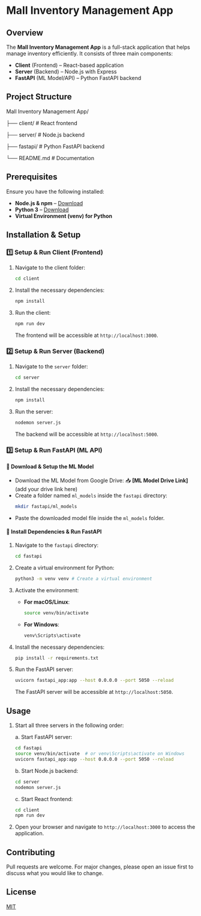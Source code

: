 # Mall Inventory Management App  

## Overview  
The **Mall Inventory Management App** is a full-stack application that helps manage inventory efficiently. It consists of three main components:  

- **Client** (Frontend) – React-based application  
- **Server** (Backend) – Node.js with Express  
- **FastAPI** (ML Model/API) – Python FastAPI backend  

## Project Structure
Mall Inventory Management App/

├── client/    # React frontend

├── server/    # Node.js backend 

├── fastapi/   # Python FastAPI backend

└── README.md  # Documentation

## Prerequisites
Ensure you have the following installed:
- **Node.js & npm** – [Download](https://nodejs.org/)
- **Python 3** – [Download](https://www.python.org/)
- **Virtual Environment (venv) for Python**

## Installation & Setup

### 1️⃣ Setup & Run Client (Frontend)
1. Navigate to the client folder:
   ```sh
   cd client
   ```

2. Install the necessary dependencies:
   ```sh
   npm install
   ```

3. Run the client:
   ```sh
   npm run dev
   ```
   The frontend will be accessible at `http://localhost:3000`.

### 2️⃣ Setup & Run Server (Backend)
1. Navigate to the `server` folder:
   ```sh
   cd server
   ```

2. Install the necessary dependencies:
   ```sh
   npm install
   ```

3. Run the server:
   ```sh
   nodemon server.js
   ```
   The backend will be accessible at `http://localhost:5000`.

### 3️⃣ Setup & Run FastAPI (ML API)

#### 🔹 Download & Setup the ML Model
* Download the ML Model from Google Drive: 📥 **[ML Model Drive Link]** (add your drive link here)
* Create a folder named `ml_models` inside the `fastapi` directory:
  ```sh
  mkdir fastapi/ml_models
  ```
* Paste the downloaded model file inside the `ml_models` folder.

#### 🔹 Install Dependencies & Run FastAPI
1. Navigate to the `fastapi` directory:
   ```sh
   cd fastapi
   ```

2. Create a virtual environment for Python:
   ```sh
   python3 -m venv venv # Create a virtual environment
   ```

3. Activate the environment:
   * **For macOS/Linux**:
     ```sh
     source venv/bin/activate
     ```
   * **For Windows**:
     ```sh
     venv\Scripts\activate
     ```

4. Install the necessary dependencies:
   ```sh
   pip install -r requirements.txt
   ```

5. Run the FastAPI server:
   ```sh
   uvicorn fastapi_app:app --host 0.0.0.0 --port 5050 --reload
   ```
   The FastAPI server will be accessible at `http://localhost:5050`.

## Usage
1. Start all three servers in the following order:

   a. Start FastAPI server:
   ```sh
   cd fastapi
   source venv/bin/activate  # or venv\Scripts\activate on Windows
   uvicorn fastapi_app:app --host 0.0.0.0 --port 5050 --reload
   ```

   b. Start Node.js backend:
   ```sh
   cd server
   nodemon server.js
   ```

   c. Start React frontend:
   ```sh
   cd client
   npm run dev
   ```

2. Open your browser and navigate to `http://localhost:3000` to access the application.

## Contributing
Pull requests are welcome. For major changes, please open an issue first to discuss what you would like to change.

## License
[MIT](https://choosealicense.com/licenses/mit/)
```
